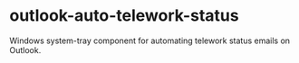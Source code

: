 # outlook-auto-telework-status
Windows system-tray component for automating telework status emails on Outlook.
